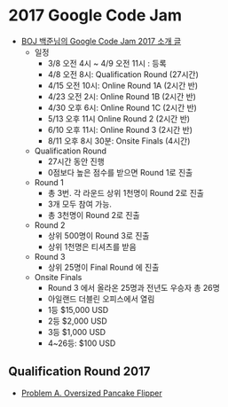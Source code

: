 # 2017 Google Code Jam
* [BOJ 백준님의 Google Code Jam 2017 소개 글](https://gooddaytocode.blogspot.com/2017/01/boj-google-code-jam-2017.html)
  * 일정
    * 3/8 오전 4시 ~ 4/9 오전 11시 : 등록
    * 4/8 오전 8시: Qualification Round (27시간)
    * 4/15 오전 10시: Online Round 1A (2시간 반)
    * 4/23 오전 2시: Online Round 1B (2시간 반)
    * 4/30 오후 6시: Online Round 1C (2시간 반)
    * 5/13 오후 11시 Online Round 2 (2시간 반)
    * 6/10 오후 11시: Online Round 3 (2시간 반)
    * 8/11 오후 8시 30분: Onsite Finals (4시간)
  * Qualification Round
    * 27시간 동안 진행
    * 0점보다 높은 점수를 받으면 Round 1로 진출
  * Round 1
    * 총 3번. 각 라운드 상위 1천명이 Round 2로 진출
    * 3개 모두 참여 가능.
    * 총 3천명이 Round 2로 진출
  * Round 2
    * 상위 500명이 Round 3로 진출
    * 상위 1천명은 티셔츠를 받음
  * Round 3
    * 상위 25명이 Final Round 에 진출
  * Onsite Finals
    * Round 3 에서 올라온 25명과 전년도 우승자 총 26명
    * 아일랜드 더블린 오피스에서 열림
    * 1등 $15,000 USD
    * 2등 $2,000 USD
    * 3등 $1,000 USD
    * 4~26등: $100 USD

## Qualification Round 2017
* [Problem A. Oversized Pancake Flipper](https://code.google.com/codejam/contest/3264486/dashboard)